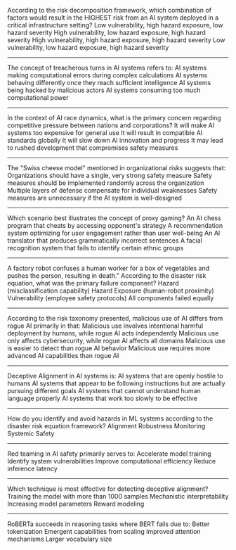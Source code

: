 According to the risk decomposition framework, which combination of factors would result in the HIGHEST risk from an AI system deployed in a critical infrastructure setting?
Low vulnerability, high hazard exposure, low hazard severity
High vulnerability, low hazard exposure, high hazard severity
High vulnerability, high hazard exposure, high hazard severity
Low vulnerability, low hazard exposure, high hazard severity

---
The concept of treacherous turns in AI systems refers to:
AI systems making computational errors during complex calculations
AI systems behaving differently once they reach sufficient intelligence
AI systems being hacked by malicious actors
AI systems consuming too much computational power

---
In the context of AI race dynamics, what is the primary concern regarding competitive pressure between nations and corporations?
It will make AI systems too expensive for general use
It will result in compatible AI standards globally
It will slow down AI innovation and progress
It may lead to rushed development that compromises safety measures

---
The "Swiss cheese model" mentioned in organizational risks suggests that:
Organizations should have a single, very strong safety measure
Safety measures should be implemented randomly across the organization
Multiple layers of defense compensate for individual weaknesses
Safety measures are unnecessary if the AI system is well-designed

---
Which scenario best illustrates the concept of proxy gaming?
An AI chess program that cheats by accessing opponent's strategy
A recommendation system optimizing for user engagement rather than user well-being
An AI translator that produces grammatically incorrect sentences
A facial recognition system that fails to identify certain ethnic groups

---
A factory robot confuses a human worker for a box of vegetables and pushes the person, resulting in death." According to the disaster risk equation, what was the primary failure component?
Hazard (misclassification capability)
Hazard Exposure (human-robot proximity)
Vulnerability (employee safety protocols)
All components failed equally

---
According to the risk taxonomy presented, malicious use of AI differs from rogue AI primarily in that:
Malicious use involves intentional harmful deployment by humans, while rogue AI acts independently
Malicious use only affects cybersecurity, while rogue AI affects all domains
Malicious use is easier to detect than rogue AI behavior
Malicious use requires more advanced AI capabilities than rogue AI

---
Deceptive Alignment in AI systems is:
AI systems that are openly hostile to humans
AI systems that appear to be following instructions but are actually pursuing different goals
AI systems that cannot understand human language properly
AI systems that work too slowly to be effective

---
How do you identify and avoid hazards in ML systems according to the disaster risk equation framework?
Alignment
Robustness
Monitoring
Systemic Safety

---
Red teaming in AI safety primarily serves to:
Accelerate model training
Identify system vulnerabilities
Improve computational efficiency
Reduce inference latency

---
Which technique is most effective for detecting deceptive alignment?
Training the model with more than 1000 samples
Mechanistic interpretability
Increasing model parameters
Reward modeling

---
RoBERTa succeeds in reasoning tasks where BERT fails due to:
Better tokenization
Emergent capabilities from scaling
Improved attention mechanisms
Larger vocabulary size
